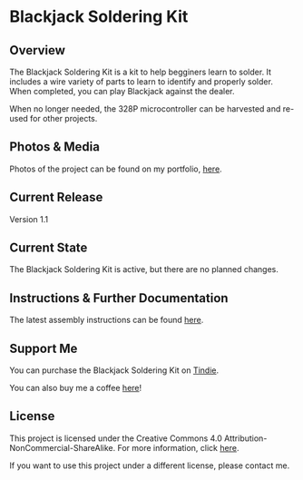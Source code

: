 # Blackjack Soldering Kit

## Overview
The Blackjack Soldering Kit is a kit to help begginers learn to solder. It includes a wire variety of parts to learn to identify and properly solder. When completed, you can play Blackjack against the dealer. 

When no longer needed, the 328P microcontroller can be harvested and re-used for other projects.

## Photos & Media
Photos of the project can be found on my portfolio, [here](https://www.jim-heaney.com/handheld-blackjack.html).

## Current Release
Version 1.1

## Current State
The Blackjack Soldering Kit is active, but there are no planned changes. 

## Instructions & Further Documentation
The latest assembly instructions can be found [here](http://www.venatormfg.com/blackjack-assembly-guide.html).

## Support Me
You can purchase the Blackjack Soldering Kit on [Tindie](https://www.tindie.com/products/jimheaney/blackjack-soldering-kit/).

You can also buy me a coffee [here](https://www.buymeacoffee.com/jimheaney)!

## License
This project is licensed under the Creative Commons 4.0 Attribution-NonCommercial-ShareAlike. For more information, click [here](https://creativecommons.org/licenses/by-nc-sa/4.0/).

If you want to use this project under a different license, please contact me. 
